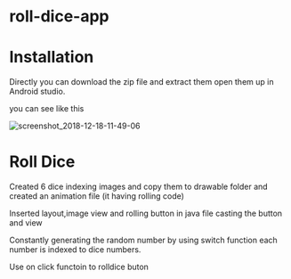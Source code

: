 # roll-dice-app
# Installation

Directly you can download the zip file and extract them open them up in Android studio.

you can see like this

![screenshot_2018-12-18-11-49-06](https://user-images.githubusercontent.com/45891116/50136030-49e70800-028e-11e9-9e81-da2b82d932e2.png)


# Roll Dice
Created 6 dice indexing images and copy them to drawable folder and created an  animation  file (it having rolling  code)

Inserted layout,image view   and rolling button in java file casting the button and view

Constantly generating the random number by using switch function each number is indexed to  dice numbers.

Use on click  functoin to rolldice buton




